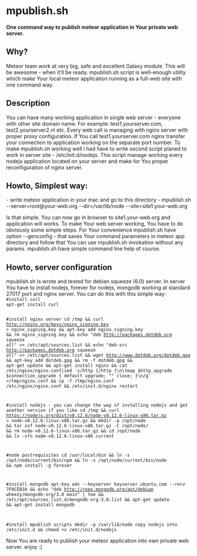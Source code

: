 <h1>mpublish.sh</h1>

<b>One command way to publish meteor application in Your private web server.</b>

<h2>Why?</h2>
Meteor team work at very big, safe and excellent Galaxy module. This will be awesome - when it’ll be ready. mpublish.sh script is well-enough utility which make Your local meteor application running as a full-web site with one command way. 

<h2>Description</h2>
You can have many working application in single web server - everyone with other site domain name. For example: test1.yourserver.com, test2.yourserver2.nl etc. Every web call is managing with nginx server with proper proxy configuration. If You call test1.yourserver.com nginx transfer your connection to application working on the separate port number.
To make mpublish.sh working well i had have to write second script planed to work in server site - /etc/init.d/nodejs. This script manage working every nodejs application located on your server and make for You proper reconfiguration of nginx server.

<h2>Howto, Simplest way:</h2>
- write meteor application in your mac and go to this directory
- mpublish.sh --server=root@your-web.org --dir=/var/lib/node --site=site1.your-web.org

Is that simple. You can now go in browser to site1.your-web.org and application will works.
To make Your web server working, You have to do obviously some simple steps. For Your convenience mpublish.sh have option --genconfig - that saves Your command parameters in meteor app directory and follow that You can use mpublish.sh invokation without any params.
mpublish.sh have simple command line help of course.

<h2>Howto, server configuration</h2>
mpublish.sh is wrote and tested for debian squeeze (6.0) server.
In server You have to install nodejs, forever for nodejs, mongodb working at standard 27017 port and nginx server.
You can do this with this simple way:

<code>
#install curl
apt-get install curl

#install nginx server
cd /tmp && 
curl http://nginx.org/keys/nginx_signing.key > nginx_signing.key && 
apt-key add nginx_signing.key && 
rm nginx_signing.key && 
echo "deb http://packages.dotdeb.org squeeze all" >> /etc/apt/sources.list && 
echo "deb-src http://packages.dotdeb.org squeeze all" >> /etc/apt/sources.list && 
wget http://www.dotdeb.org/dotdeb.gpg && 
apt-key add dotdeb.gpg && 
rm -f dotdeb.gpg && 
apt-get update && 
apt-get install nginx && 
cat /etc/nginx/nginx.conf|sed 's/http {/http {\n\tmap $http_upgrade $connection_upgrade { default upgrade; ""      close; }\n/g' >/tmp/nginx.conf && 
cp -f /tmp/nginx.conf /etc/nginx/nginx.conf && 
/etc/init.d/nginx restart

#install nodejs - you can change the way of installing nodejs and get another version if you like
cd /tmp && 
curl https://nodejs.org/dist/v0.12.6/node-v0.12.6-linux-x86.tar.gz > node-v0.12.6-linux-x86.tar.gz && 
mkdir -p /opt/node  && 
tar zxf node-v0.12.6-linux-x86.tar.gz -C /opt/node/  && 
rm node-v0.12.6-linux-x86.tar.gz  && 
cd /opt/node  && 
ln -sfn node-v0.12.6-linux-x86 current

#node postrequisites
cd /usr/local/bin && 
ln -s /opt/node/current/bin/npm && 
ln -s /opt/node/current/bin/node &&
npm install -g forever

#install mongodb
apt-key adv --keyserver keyserver.ubuntu.com --recv 7F0CEB10 && 
echo "deb http://repo.mongodb.org/apt/debian wheezy/mongodb-org/3.0 main" | tee && /etc/apt/sources.list.d/mongodb-org-3.0.list && 
apt-get update && 
apt-get install mongodb

#install mpublish scripts
mkdir -p /var/lib/node
copy nodejs into /etc/init.d && chmod +x /etc/init.d/nodejs
</code>

Now You are ready to publish your meteor application into own private web server.
enjoy :)
